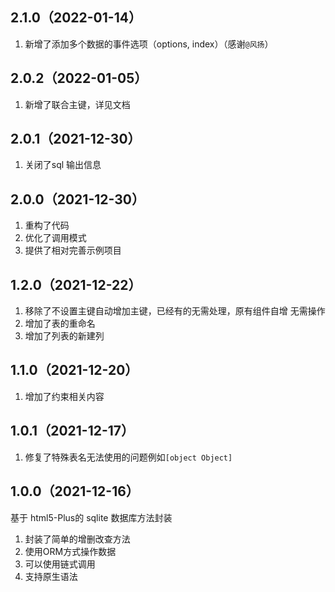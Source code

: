 ## 2.1.0（2022-01-14）
1. 新增了添加多个数据的事件选项（options, index）（感谢`@风扬`）
## 2.0.2（2022-01-05）
1. 新增了联合主键，详见文档
## 2.0.1（2021-12-30）
1. 关闭了sql 输出信息
## 2.0.0（2021-12-30）
1. 重构了代码
2. 优化了调用模式
3. 提供了相对完善示例项目
## 1.2.0（2021-12-22）
1. 移除了不设置主键自动增加主键，已经有的无需处理，原有组件自增 无需操作
2. 增加了表的重命名
3. 增加了列表的新建列
## 1.1.0（2021-12-20）
1. 增加了约束相关内容
## 1.0.1（2021-12-17）
1. 修复了特殊表名无法使用的问题例如`[object Object]`
## 1.0.0（2021-12-16）
基于 html5-Plus的 sqlite 数据库方法封装
1. 封装了简单的增删改查方法
2. 使用ORM方式操作数据
3. 可以使用链式调用
4. 支持原生语法
